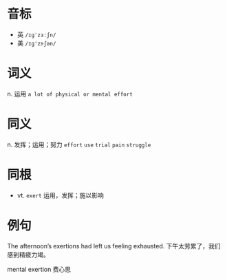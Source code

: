 # 音标

- 英 `/ɪɡˈzɜːʃn/`
- 美 `/ɪɡ'zɝʃən/`

# 词义

n. 运用
`a lot of physical or mental effort`

# 同义

n. 发挥；运用；努力
`effort` `use` `trial` `pain` `struggle`

# 同根

- vt. `exert` 运用，发挥；施以影响

# 例句

The afternoon’s exertions had left us feeling exhausted.
下午太劳累了，我们感到精疲力竭。

mental exertion
费心思


